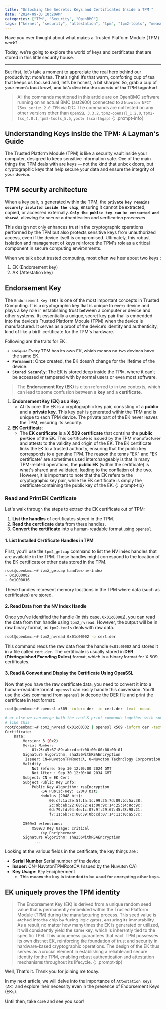 ```yaml
---
title: "Unlocking the Secrets: Keys and Certificates Inside a TPM "
date: "2024-09-30 10:20AM"
categories: ["TPM", "Security", "OpenBMC"]
tags: ["kernel", "security", "attestation", "tpm", "tpm2-tools", "measurements"]
---
```


Have you ever thought about what makes a Trusted Platform Module (TPM) work?

Today, we’re going to explore the world of keys and certificates that are stored
in this little security house. 

----
But first, let’s take a moment to appreciate the real hero behind our
productivity: mom’s tea. That’s right! It’s that warm, comforting cup of tea that
keeps us focused and, let’s be honest, a bit sharper. So, grab a cup of your 
mom’s best brew!, and let’s dive into the secrets of the TPM together!


> All the commands mentioned in this article are on OpenBMC software running on 
an actual BMC (ast2600) connected to a `Nuvuton NPCT 75xx series 2.0 TPM` via I2C.
The commands are not tested on any other versions other than `OpenSSL 3.3.2`, 
`tpm2-openssl_1.2.0`, `tpm2-tss_4.0.1`, `tpm2-tools_5.5`, `yocto (scarthgap)`
{: .prompt-info}

## Understanding Keys Inside the TPM: A Layman's Guide

The Trusted Platform Module (TPM) is like a security vault inside your computer,
designed to keep sensitive information safe. One of the main things the TPM deals
with are keys — not the kind that unlock doors, but cryptographic keys that help
secure your data and ensure the integrity of your device.

## TPM security architecture
When a key pair, is generated within the TPM, the **`private key remains securely
isolated inside the chip`**, ensuring it cannot be extracted, copied, or accessed
externally. **`Only the public key can be extracted and shared`**, allowing for secure
authentication and verification processes. 

This design not only enhances trust in the cryptographic operations performed by
the TPM but also protects sensitive keys from unauthorized access, even if the 
device itself is compromised. Ultimately, this robust isolation and management 
of keys reinforce the TPM's role as a critical component in secure computing 
environments.

When we talk about trusted computing, most often we hear about two keys :
1. EK (Endorsement key)
2. AK (Attestation key)

## Endorsement Key

The `Endorsement Key (EK)` is one of the most important concepts in Trusted
Computing. It is a cryptographic key that is unique to every device and plays a
key role in establishing trust between a computer or device and other systems.
Its essentially a unique, secret key pair that is embedded into  the device’s
Trusted Platform Module (TPM) when the device is manufactured. It serves as a
proof of the device’s identity and authenticity, kind of like a birth certificate
for the TPM's hardware.

Following are the traits for EK :
- **`Unique`**: Every TPM has its own EK, which means no two devices have the same EK.
- **`Permanent`**: Once created, the EK doesn’t change for the lifetime of the device.
- **`Stored Securely`**: The EK is stored deep inside the TPM, where it can’t be accessed or tampered with by normal users or even most software.

> The **Endorsement Key (EK)** is often referred to in two contexts, which can
lead to some confusion between a **key** and a **certificate**.
1. **Endorsement Key (EK) as a Key**:
   - At its core, the EK is a cryptographic key pair, consisting of a **public**
    and a **private key**. This key pair is generated within the TPM and is
    unique to each TPM device. The private part of the EK never leaves the TPM,
    ensuring its security.
2. **EK Certificate**:
   - The **EK certificate** is a **X.509 certificate** that contains the 
    **public portion** of the EK. This certificate is issued by the TPM
    manufacturer and attests to the validity and origin of the EK. The EK 
    certificate links the EK to a trusted authority, ensuring that the public key
    corresponds to a genuine TPM.
The reason the terms "EK" and "EK certificate" are sometimes used interchangeably
is that in many TPM-related operations, the **public EK** (within the certificate)
is what's shared and validated, leading to the conflation of the two. However, it
is important to note that the EK refers to the cryptographic key pair, while the
EK certificate is simply the certificate containing the public key of the EK.
{: .prompt-tip}

### Read and Print EK Certificate

Let's walk through the steps to extract the EK certificate out of TPM:

1. **List the handles** of certificates stored in the TPM.
2. **Read the certificate** data from these handles.
3. **Convert the certificate** into a human-readable format using `openssl`.

#### 1. List Installed Certificate Handles in TPM

First, you’ll use the `tpm2_getcap` command to list the NV index handles that
are available in the TPM. These handles might correspond to the location of the
EK certificate or other data stored in the TPM.

```bash
root@openbmc:~# tpm2_getcap handles-nv-index
- 0x1C00002
- 0x1C00016
```

These handles represent memory locations in the TPM where data (such as
certificates) are stored.

#### 2. Read Data from the NV Index Handle

Once you’ve identified the handle (in this case, `0x01c00002`), you can read the
data from that handle using `tpm2_nvread`. However, the output will be in raw 
binary format, as `tpm2-tools` deals with raw data.

```bash
root@openbmc:~# tpm2_nvread 0x01c00002 -o cert.der
```

This command reads the raw data from the handle `0x01c00002` and stores it in a
file called `cert.der`. The certificate is usually stored in 
**DER (Distinguished Encoding Rules)** format, which is a binary format for
X.509 certificates.

#### 3. Read & Convert and Display the Certificate Using OpenSSL

Now that you have the raw certificate data, you need to convert it into a 
human-readable format. `openssl` can easily handle this conversion. You’ll use
the `x509` command from `openssl` to decode the DER file and print the certificate
in text format:

```bash
root@openbmc:~# openssl x509 -inform der -in cert.der -text -noout

# or else we can merge both the read & print commands together with something
# like this
root@openbmc:~# tpm2_nvread 0x01c00002 | openssl x509 -inform der -text -noout
Certificate:
    Data:
        Version: 3 (0x2)
        Serial Number:
            01:23:45:67:89:ab:cd:ef:00:00:00:00:00:01
        Signature Algorithm: sha256WithRSAEncryption
         Issuer: CN=NuvotonTPMRootCA, O=Nuvoton Technology Corporation, C=TW
        Validity
            Not Before: Sep 30 12:00:00 2024 GMT
            Not After : Sep 30 12:00:00 2034 GMT
        Subject: CN = EK Cert
        Subject Public Key Info:
            Public Key Algorithm: rsaEncryption
                RSA Public-Key: (2048 bit)
                Modulus (2048 bit):
                    00:cf:1a:2e:5f:1a:1c:99:25:7d:09:2d:5a:38:
                    2c:9b:eb:22:68:22:e1:00:9c:14:25:14:8c:9c:
                    6d:79:fd:94:4e:1c:07:9f:29:67:45:58:98:21:
                    f7:11:6b:7c:00:09:0b:cd:07:14:11:a0:a5:7c:
                    ...
        X509v3 extensions:
            X509v3 Key Usage: critical
                Key Encipherment
        Signature Algorithm: sha256WithRSAEncryption
             ...
```

Looking at the various fields in the certificate, the key things are :
- **Serial Number** Serial number of the device
- **Issuer:** CN=NuvotonTPMRootCA (Issued by the Nuvuton CA)
- **Key Usage:** Key Encipherment
     - This means the key is intended to be used for encrypting other keys.

## EK uniquely proves the TPM identity 
> The Endorsement Key (EK) is derived from a unique random seed value that is 
permanently embedded within the Trusted Platform Module (TPM) during the
manufacturing process. This seed value is etched into the chip by fusing logic
gates, ensuring its immutability. As a result, no matter how many times the EK 
is generated or utilized, it will consistently yield the same key, which is 
inherently tied to the specific TPM. This uniqueness guarantees that each TPM 
possesses its own distinct EK, reinforcing the foundation of trust and security
in hardware-based cryptographic operations. The design of the EK thus serves as
a crucial element in establishing a reliable and secure identity for the TPM,
enabling robust authentication and attestation mechanisms throughout its 
lifecycle.
{: .prompt-tip}


Well, That's it. Thank you for joining me today.

In my next article, we will delve into the importance of `Attestation Keys (AK)`
and explore their necessity even in the presence of Endorsement Keys (EKs). 

Until then, take care and see you soon!

